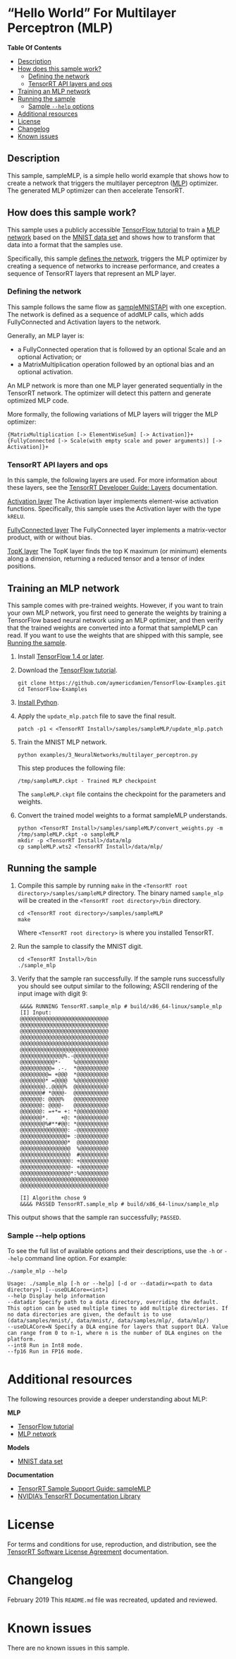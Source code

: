 # “Hello World” For Multilayer Perceptron (MLP)


**Table Of Contents**
- [Description](#description)
- [How does this sample work?](#how-does-this-sample-work)
    * [Defining the network](#defining-the-network)
    * [TensorRT API layers and ops](#tensorrt-api-layers-and-ops)
- [Training an MLP network](#training-an-mlp-network)
- [Running the sample](#running-the-sample)
    * [Sample `--help` options](#sample-help-options)
- [Additional resources](#additional-resources)
- [License](#license)
- [Changelog](#changelog)
- [Known issues](#known-issues)

## Description

This sample, sampleMLP, is a simple hello world example that shows how to create a network that triggers the multilayer perceptron ([MLP](https://en.wikipedia.org/wiki/Multilayer_perceptron)) optimizer. The generated MLP optimizer can then accelerate TensorRT.

## How does this sample work?

This sample uses a publicly accessible [TensorFlow tutorial](https://github.com/aymericdamien/TensorFlow-Examples) to train a [MLP network](https://en.wikipedia.org/wiki/Multilayer_perceptron) based on the [MNIST data set](http://yann.lecun.com/exdb/mnist/) and shows how to transform that data into a format that the samples use.

Specifically, this sample [defines the network](#defining-the-network), triggers the MLP optimizer by creating a sequence of networks to increase performance, and creates a sequence of TensorRT layers that represent an MLP layer.

### Defining the network

This sample follows the same flow as [sampleMNISTAPI](https://docs.nvidia.com/deeplearning/sdk/tensorrt-sample-support-guide/index.html#mnistapi_sample) with one exception. The network is defined as a sequence of addMLP calls, which adds FullyConnected and Activation layers to the network.

Generally, an MLP layer is:
-   a FullyConnected operation that is followed by an optional Scale and an optional Activation; or
-   a MatrixMultiplication operation followed by an optional bias and an optional activation.

An MLP network is more than one MLP layer generated sequentially in the TensorRT network. The optimizer will detect this pattern and generate optimized MLP code.

More formally, the following variations of MLP layers will trigger the MLP optimizer:
```
{MatrixMultiplication [-> ElementWiseSum] [-> Activation]}+
{FullyConnected [-> Scale(with empty scale and power arguments)] [-> Activation]}+
```

### TensorRT API layers and ops

In this sample, the following layers are used. For more information about these layers, see the [TensorRT Developer Guide: Layers](https://docs.nvidia.com/deeplearning/sdk/tensorrt-developer-guide/index.html#layers) documentation.

[Activation layer](https://docs.nvidia.com/deeplearning/sdk/tensorrt-developer-guide/index.html#activation-layer)
The Activation layer implements element-wise activation functions. Specifically, this sample uses the Activation layer with the type `kRELU`.

[FullyConnected layer](https://docs.nvidia.com/deeplearning/sdk/tensorrt-developer-guide/index.html#fullyconnected-layer)
The FullyConnected layer implements a matrix-vector product, with or without bias.

[TopK layer](https://docs.nvidia.com/deeplearning/sdk/tensorrt-developer-guide/index.html#topk-layer)
The TopK layer finds the top K maximum (or minimum) elements along a dimension, returning a reduced tensor and a tensor of index positions.

## Training an MLP network

This sample comes with pre-trained weights. However, if you want to train your own MLP network, you first need to generate the weights by training a TensorFlow based neural network using an MLP optimizer, and then verify that the trained weights are converted into a format that sampleMLP can read. If you want to use the weights that are shipped with this sample, see [Running the sample](#heading-3).

1.  Install [TensorFlow 1.4 or later](https://www.tensorflow.org/install/pip).
2.  Download the [TensorFlow tutorial](https://github.com/aymericdamien/TensorFlow-Examples).
	```
	git clone https://github.com/aymericdamien/TensorFlow-Examples.git
	cd TensorFlow-Examples
	```
3.  [Install Python](https://www.tensorflow.org/install/pip#1.-install-the-python-development-environment-on-your-system).
4.  Apply the `update_mlp.patch` file to save the final result.
	```
	patch -p1 < <TensorRT Install>/samples/sampleMLP/update_mlp.patch
	```
5.  Train the MNIST MLP network.
	```
	python examples/3_NeuralNetworks/multilayer_perceptron.py
	```
	This step produces the following file:
	```
	/tmp/sampleMLP.ckpt - Trained MLP checkpoint
	```
	The `sampleMLP.ckpt` file contains the checkpoint for the parameters and weights.

 6. Convert the trained model weights to a format sampleMLP understands.
	```
	python <TensorRT Install>/samples/sampleMLP/convert_weights.py -m /tmp/sampleMLP.ckpt -o sampleMLP
	mkdir -p <TensorRT Install>/data/mlp
	cp sampleMLP.wts2 <TensorRT Install>/data/mlp/
	```

## Running the sample

1. Compile this sample by running `make` in the `<TensorRT root directory>/samples/sampleMLP` directory. The binary named `sample_mlp` will be created in the `<TensorRT root directory>/bin` directory.
	```
	cd <TensorRT root directory>/samples/sampleMLP
	make
	```
	Where `<TensorRT root directory>` is where you installed TensorRT.

2. Run the sample to classify the MNIST digit.
	```
	cd <TensorRT Install>/bin
	./sample_mlp
	```

3. Verify that the sample ran successfully. If the sample runs successfully you should see output similar to the following; ASCII rendering of the input image with digit 9:
```
	&&&& RUNNING TensorRT.sample_mlp # build/x86_64-linux/sample_mlp
	[I] Input:
	@@@@@@@@@@@@@@@@@@@@@@@@@@@@
	@@@@@@@@@@@@@@@@@@@@@@@@@@@@
	@@@@@@@@@@@@@@@@@@@@@@@@@@@@
	@@@@@@@@@@@@@@@@@@@@@@@@@@@@
	@@@@@@@@@@@@@@@@@@@@@@@@@@@@
	@@@@@@@@@@@@@@@@@@@@@@@@@@@@
	@@@@@@@@@@@@@@%.-@@@@@@@@@@@
	@@@@@@@@@@@*-    %@@@@@@@@@@
	@@@@@@@@@@= .-.  *@@@@@@@@@@
	@@@@@@@@@= +@@@  *@@@@@@@@@@
	@@@@@@@@* =@@@@  %@@@@@@@@@@
	@@@@@@@@..@@@@%  @@@@@@@@@@@
	@@@@@@@# *@@@@-  @@@@@@@@@@@
	@@@@@@@: @@@@%   @@@@@@@@@@@
	@@@@@@@: @@@@-   @@@@@@@@@@@
	@@@@@@@: =+*= +: *@@@@@@@@@@
	@@@@@@@*.    +@: *@@@@@@@@@@
	@@@@@@@@%#**#@@: *@@@@@@@@@@
	@@@@@@@@@@@@@@@: -@@@@@@@@@@
	@@@@@@@@@@@@@@@+ :@@@@@@@@@@
	@@@@@@@@@@@@@@@*  @@@@@@@@@@
	@@@@@@@@@@@@@@@@  %@@@@@@@@@
	@@@@@@@@@@@@@@@@  #@@@@@@@@@
	@@@@@@@@@@@@@@@@: +@@@@@@@@@
	@@@@@@@@@@@@@@@@- +@@@@@@@@@
	@@@@@@@@@@@@@@@@*:%@@@@@@@@@
	@@@@@@@@@@@@@@@@@@@@@@@@@@@@
	@@@@@@@@@@@@@@@@@@@@@@@@@@@@

	[I] Algorithm chose 9
	&&&& PASSED TensorRT.sample_mlp # build/x86_64-linux/sample_mlp
```

This output shows that the sample ran successfully; `PASSED`.

### Sample --help options

To see the full list of available options and their descriptions, use the `-h` or `--help` command line option. For example:
```
./sample_mlp --help

Usage: ./sample_mlp [-h or --help] [-d or --datadir=<path to data directory>] [--useDLACore=<int>]
--help Display help information
--datadir Specify path to a data directory, overriding the default. This option can be used multiple times to add multiple directories. If no data directories are given, the default is to use (data/samples/mnist/, data/mnist/, data/samples/mlp/, data/mlp/)
--useDLACore=N Specify a DLA engine for layers that support DLA. Value can range from 0 to n-1, where n is the number of DLA engines on the platform.
--int8 Run in Int8 mode.
--fp16 Run in FP16 mode.
```

# Additional resources

The following resources provide a deeper understanding about MLP:

**MLP**
- [TensorFlow tutorial](https://github.com/aymericdamien/TensorFlow-Examples)
- [MLP network](https://en.wikipedia.org/wiki/Multilayer_perceptron)

**Models**
- [MNIST data set](http://yann.lecun.com/exdb/mnist/)

**Documentation**
- [TensorRT Sample Support Guide: sampleMLP](https://docs.nvidia.com/deeplearning/sdk/tensorrt-sample-support-guide/index.html#mlp_sample)
- [NVIDIA’s TensorRT Documentation Library](https://docs.nvidia.com/deeplearning/sdk/tensorrt-archived/index.html)

# License

For terms and conditions for use, reproduction, and distribution, see the [TensorRT Software License Agreement](https://docs.nvidia.com/deeplearning/sdk/tensorrt-sla/index.html) documentation.


# Changelog

February 2019
This `README.md` file was recreated, updated and reviewed.


# Known issues

There are no known issues in this sample.
